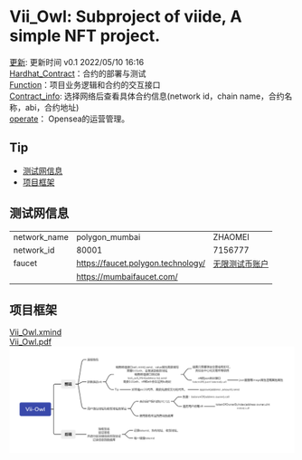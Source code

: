 # Vii_Owl: Subproject of viide, A simple NFT project.
[更新](./update): 更新时间 v0.1 2022/05/10 16:16  
[Hardhat_Contract](./Hardhat_Contract)：合约的部署与测试  
[Function](./Function)：项目业务逻辑和合约的交互接口   
[Contract_info](./Hardhat_Contract/deployments/): 选择网络后查看具体合约信息(network id，chain name，合约名称，abi，合约地址)  
[operate](./Operate)： Opensea的运营管理。

## Tip
* [测试网信息](#测试网信息)
* [项目框架](#项目框架)

## 测试网信息
|       |       |       |
|   -------------   |   -------------   |   -------------   |
|   network_name    |   polygon_mumbai  |   ZHAOMEI  |
|   network_id      |   80001           |   7156777  |
|   faucet          |   https://faucet.polygon.technology/  |   [无限测试币账户](./other/account.txt)  |
|                   |   https://mumbaifaucet.com/           |   |

## 项目框架
[Vii_Owl.xmind](./other_document/Vii_Owl.xmind)  
[Vii_Owl.pdf](./other_document/Vii_Owl.pdf)  
![Vii_Owl.png](./other_document/Vii_Owl.png)  

